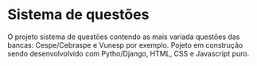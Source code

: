 # Sistema de questões
O projeto sistema de questões contendo as mais variada questões das bancas: Cespe/Cebraspe e Vunesp por exemplo.
Pojeto em construção sendo desenvolvolvido com Pytho/Django, HTML, CSS e Javascript puro. 
 

